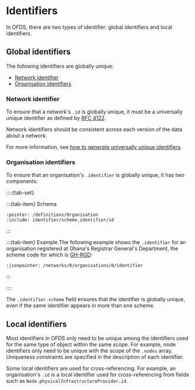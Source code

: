 # Identifiers

In OFDS, there are two types of identifier: global identifiers and local identifiers.

## Global identifiers

The following identifiers are globally unique:

* [Network identifier](#network-identifier)
* [Organisation identifiers](#organisation-identifiers)

### Network identifier

To ensure that a network's `.id` is globally unique, it must be a universally unique identifier as defined by [RFC 4122](https://datatracker.ietf.org/doc/html/rfc4122).

Network identifiers should be consistent across each version of the data about a network.

For more information, see [how to generate universally unique identifiers](../guidance/publication.md#how-to-generate-universally-unique-identifiers).

### Organisation identifiers

To ensure that an organisation's `.identifier` is globally unique, it has two components:

::::{tab-set}

:::{tab-item} Schema
```{jsonschema} ../../schema/network-schema.json
:pointer: /definitions/Organisation
:include: identifier/scheme,identifier/id
```
:::

:::{tab-item} Example
The following example shows the `.identifier` for an organisation registered at Ghana's Registrar General's Department, the scheme code for which is [GH-RGD](https://org-id.guide/list/GH-RGD):
```{jsoninclude} ../../examples/json/network-package.json
:jsonpointer: /networks/0/organisations/0/identifier
```
:::

::::

The `.identifier.scheme` field ensures that the identifier is globally unique, even if the same identifier appears in more than one scheme.

## Local identifiers

Most identifiers in OFDS only need to be unique among the identifiers used for the same type of object within the same scope. For example, node identifiers only need to be unique with the scope of the `.nodes` array. Uniqueness constraints are specified in the description of each identifier.

Some local identifiers are used for cross-referencing. For example, an organisation's `.id` is a local identifier used for cross-referencing from fields such as `Node.physicalInfrastructureProvider.id`.